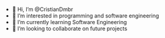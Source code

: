 - 👋 Hi, I’m @CristianDmbr
- 👀 I’m interested in programming and software engineering
- 🌱 I’m currently learning Software Engineering
- 💞️ I’m looking to collaborate on future projects
